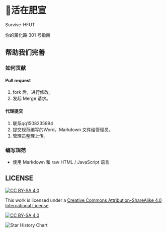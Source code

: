 # 🧱活在肥宣

Survive-HFUT

你的薰化路 301 号指南

## 帮助我们完善

### 如何贡献

#### Pull request

1. fork 后，进行修改。
2. 发起 Merge 请求。

#### 代理提交

1. 联系qq1508235894
2. 提交规范编写的Word，Markdown 文件给管理员。
3. 管理员整理上传。

### 编写规范

- 使用 Markdown 和 raw HTML / JavaScript 语言

## LICENSE

[![CC BY-SA 4.0][cc-by-sa-shield]][cc-by-sa]

This work is licensed under a [Creative Commons Attribution-ShareAlike 4.0
International License][cc-by-sa].

[![CC BY-SA 4.0][cc-by-sa-image]][cc-by-sa]

[cc-by-sa]: http://creativecommons.org/licenses/by-sa/4.0/
[cc-by-sa-image]: https://licensebuttons.net/l/by-sa/4.0/88x31.png
[cc-by-sa-shield]: https://img.shields.io/badge/License-CC%20BY--SA%204.0-lightgrey.svg

![Star History Chart](https://api.star-history.com/svg?repos=Survive-HFUT/survive-hfut.github.io&type=Date)
